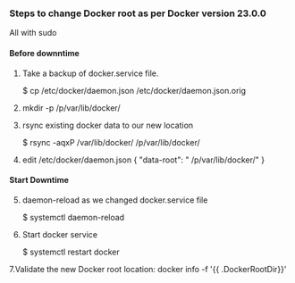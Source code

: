 ### Steps to change Docker root as per Docker version 23.0.0
All with sudo 
#### Before downntime 
   1. Take a backup of docker.service file.
      
      $ cp /etc/docker/daemon.json /etc/docker/daemon.json.orig 
      
   
   2. mkdir -p /p/var/lib/docker/

   3. rsync existing docker data to our new location   

      $ rsync -aqxP /var/lib/docker/ /p/var/lib/docker/

   4. edit /etc/docker/daemon.json
      {
       "data-root": " /p/var/lib/docker/"
      }
      


#### Start Downtime   

   5. daemon-reload as we changed docker.service file   

      $ systemctl daemon-reload
   
   6. Start docker service   

      $ systemctl restart docker
   
   7.Validate the new Docker root location:
      docker info -f '{{ .DockerRootDir}}'


